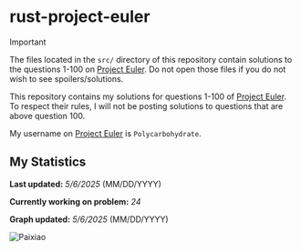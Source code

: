# rust-project-euler
> [!IMPORTANT]  
> The files located in the `src/` directory of this repository contain solutions to the questions 1-100 on [Project Euler](https://projecteuler.net/). Do not open those files if you do not wish to see spoilers/solutions.

This repository contains my solutions for questions 1-100 of [Project Euler](https://projecteuler.net/). To respect their rules, I will not be posting solutions to questions that are above question 100.

My username on [Project Euler](https://projecteuler.net/) is `Polycarbohydrate`.
## My Statistics
**Last updated:** *5/6/2025* (MM/DD/YYYY)

**Currently working on problem:** *24*

**Graph updated:** *5/6/2025* (MM/DD/YYYY)

![Paixiao](https://github.com/user-attachments/assets/0e8b4c41-d57e-4af8-bf7d-425d7fa88279)
